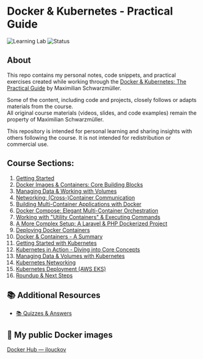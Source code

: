# Docker & Kubernetes - Practical Guide

![Learning Lab](https://img.shields.io/badge/learning-lab-8aadf4?style=flat-square&logo=docker)
![Status](https://img.shields.io/badge/status-in--progress-a6da95?style=flat-square)

## About

This repo contains my personal notes, code snippets, and practical exercises created while working through the [Docker & Kubernetes: The Practical Guide](https://www.udemy.com/course/docker-kubernetes-the-practical-guide/) by Maximilian Schwarzmüller.

Some of the content, including code and projects, closely follows or adapts materials from the course.  
All original course materials (videos, slides, and code examples) remain the property of Maximilian Schwarzmüller.

This repository is intended for personal learning and sharing insights with others following the course. It is not intended for redistribution or commercial use.

## Course Sections:

1. [Getting Started](docs/01-getting-started.md)
2. [Docker Images & Containers: Core Building Blocks](docs/02-images-and-containers.md)
3. [Managing Data & Working with Volumes](docs/03-managing-data-volumes.md)
4. [Networking: (Cross-)Container Communication](docs/04-networking-containers.md)
5. [Building Multi-Container Applications with Docker](docs/05-multi-container-apps.md)
6. [Docker Compose: Elegant Multi-Container Orchestration](docs/06-docker-compose.md)
7. [Working with "Utility Containers" & Executing Commands](docs/07-utility-containers-commands.md)
8. [A More Complex Setup: A Laravel & PHP Dockerized Project](docs/08-laravel-php-project.md)
9. [Deploying Docker Containers](docs/09-deploying-docker-containers.md)
10. [Docker & Containers - A Summary](docs/10-docker-containers-summary.md)
11. [Getting Started with Kubernetes](docs/11-getting-started-kubernetes.md)
12. [Kubernetes in Action - Diving into Core Concepts](docs/12-kubernetes-core-concepts.md)
13. [Managing Data & Volumes with Kubernetes](docs/13-kubernetes-managing-data-volumes.md)
14. [Kubernetes Networking](docs/14-kubernetes-networking.md)
15. [Kubernetes Deployment (AWS EKS)](docs/15-kubernetes-aws-eks.md)
16. [Roundup & Next Steps](docs/16-roundup-next-steps.md)

## 📚 Additional Resources
- [📚 Quizzes & Answers](docs/00-quizzes-and-answers.md)

## 🐳 My public Docker images
[Docker Hub — ilouckov](https://hub.docker.com/u/ilouckov)